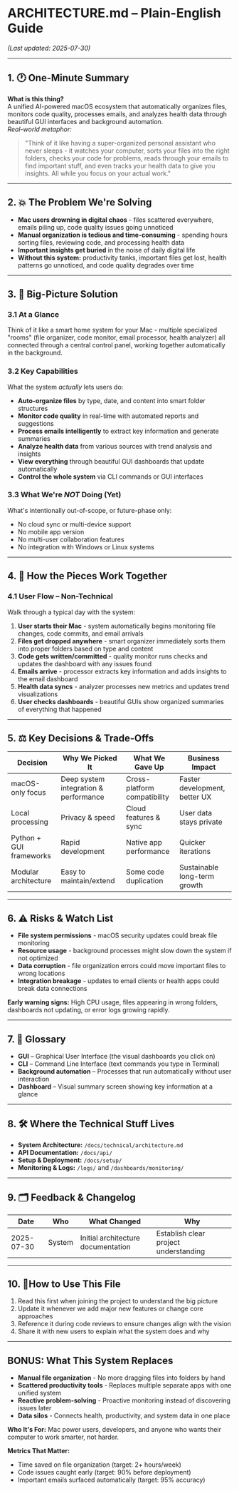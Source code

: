 # ARCHITECTURE.md – Plain-English Guide  
*(Last updated: 2025-07-30)*

---

## 1. 🕐 One-Minute Summary
**What is this thing?**  
A unified AI-powered macOS ecosystem that automatically organizes files, monitors code quality, processes emails, and analyzes health data through beautiful GUI interfaces and background automation.  
*Real-world metaphor:*  
> "Think of it like having a super-organized personal assistant who never sleeps - it watches your computer, sorts your files into the right folders, checks your code for problems, reads through your emails to find important stuff, and even tracks your health data to give you insights. All while you focus on your actual work."

---

## 2. 💥 The Problem We're Solving
- **Mac users drowning in digital chaos** - files scattered everywhere, emails piling up, code quality issues going unnoticed
- **Manual organization is tedious and time-consuming** - spending hours sorting files, reviewing code, and processing health data
- **Important insights get buried** in the noise of daily digital life
- **Without this system:** productivity tanks, important files get lost, health patterns go unnoticed, and code quality degrades over time

---

## 3. 🧠 Big-Picture Solution

### 3.1 At a Glance  
Think of it like a smart home system for your Mac - multiple specialized "rooms" (file organizer, code monitor, email processor, health analyzer) all connected through a central control panel, working together automatically in the background.

### 3.2 Key Capabilities  
What the system *actually* lets users do:

- **Auto-organize files** by type, date, and content into smart folder structures
- **Monitor code quality** in real-time with automated reports and suggestions
- **Process emails intelligently** to extract key information and generate summaries
- **Analyze health data** from various sources with trend analysis and insights
- **View everything** through beautiful GUI dashboards that update automatically
- **Control the whole system** via CLI commands or GUI interfaces

### 3.3 What We're *NOT* Doing (Yet)  
What's intentionally out-of-scope, or future-phase only:

- No cloud sync or multi-device support
- No mobile app version
- No multi-user collaboration features
- No integration with Windows or Linux systems

---

## 4. 🔄 How the Pieces Work Together

### 4.1 User Flow – Non-Technical  
Walk through a typical day with the system:

1. **User starts their Mac** - system automatically begins monitoring file changes, code commits, and email arrivals
2. **Files get dropped anywhere** - smart organizer immediately sorts them into proper folders based on type and content
3. **Code gets written/committed** - quality monitor runs checks and updates the dashboard with any issues found
4. **Emails arrive** - processor extracts key information and adds insights to the email dashboard
5. **Health data syncs** - analyzer processes new metrics and updates trend visualizations
6. **User checks dashboards** - beautiful GUIs show organized summaries of everything that happened

---

## 5. ⚖️ Key Decisions & Trade-Offs

| Decision | Why We Picked It | What We Gave Up | Business Impact |
|----------|------------------|-----------------|-----------------|
| macOS-only focus | Deep system integration & performance | Cross-platform compatibility | Faster development, better UX |
| Local processing | Privacy & speed | Cloud features & sync | User data stays private |
| Python + GUI frameworks | Rapid development | Native app performance | Quicker iterations |
| Modular architecture | Easy to maintain/extend | Some code duplication | Sustainable long-term growth |

---

## 6. ⚠️ Risks & Watch List
- **File system permissions** - macOS security updates could break file monitoring
- **Resource usage** - background processes might slow down the system if not optimized
- **Data corruption** - file organization errors could move important files to wrong locations
- **Integration breakage** - updates to email clients or health apps could break data connections

**Early warning signs:** High CPU usage, files appearing in wrong folders, dashboards not updating, or error logs growing rapidly.

---

## 7. 🧾 Glossary
- **GUI** – Graphical User Interface (the visual dashboards you click on)
- **CLI** – Command Line Interface (text commands you type in Terminal)
- **Background automation** – Processes that run automatically without user interaction
- **Dashboard** – Visual summary screen showing key information at a glance

---

## 8. 🛠️ Where the Technical Stuff Lives

- **System Architecture:** `/docs/technical/architecture.md`
- **API Documentation:** `/docs/api/`
- **Setup & Deployment:** `/docs/setup/`
- **Monitoring & Logs:** `/logs/` and `/dashboards/monitoring/`

---

## 9. 🗂️ Feedback & Changelog

| Date | Who | What Changed | Why |
|------|-----|--------------|-----|
| 2025-07-30 | System | Initial architecture documentation | Establish clear project understanding |

---

## 10. 📍How to Use This File

1. Read this first when joining the project to understand the big picture
2. Update it whenever we add major new features or change core approaches
3. Reference it during code reviews to ensure changes align with the vision
4. Share it with new users to explain what the system does and why

---

## BONUS: What This System Replaces

- **Manual file organization** - No more dragging files into folders by hand
- **Scattered productivity tools** - Replaces multiple separate apps with one unified system
- **Reactive problem-solving** - Proactive monitoring instead of discovering issues later
- **Data silos** - Connects health, productivity, and system data in one place

**Who It's For:** Mac power users, developers, and anyone who wants their computer to work smarter, not harder.

**Metrics That Matter:** 
- Time saved on file organization (target: 2+ hours/week)
- Code issues caught early (target: 90% before deployment)
- Important emails surfaced automatically (target: 95% accuracy)
